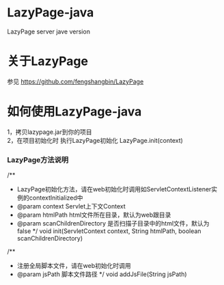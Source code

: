 # LazyPage-java
LazyPage server jave version 
# 关于LazyPage
参见 https://github.com/fengshangbin/LazyPage
# 如何使用LazyPage-java
1，拷贝lazypage.jar到你的项目  
2，在项目初始化时 执行LazyPage初始化 LazyPage.init(context)  
### LazyPage方法说明
/**
 * LazyPage初始化方法，请在web初始化时调用如ServletContextListener实例的contextInitialized中
 * @param  context  Servlet上下文Context
 * @param  htmlPath  html文件所在目录，默认为web跟目录
 * @param  scanChildrenDirectory  是否扫描子目录中的html文件，默认为false
 */
void init(ServletContext context, String htmlPath, boolean scanChildrenDirectory)

/**
 * 注册全局脚本文件，请在web初始化时调用
 * @param  jsPath  脚本文件路径
 */
void addJsFile(String jsPath)
